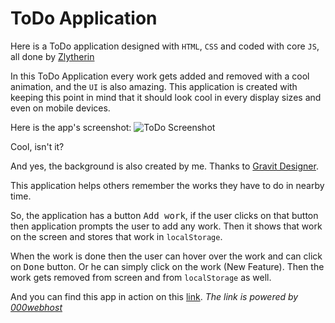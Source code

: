 # ToDo Application
Here is a ToDo application designed with `HTML`, `CSS` and coded with core `JS`, all done by [Zlytherin](https://github.com/Zlytherin)

In this ToDo Application every work gets added and removed with a cool animation, and the `UI` is also amazing.
This application is created with keeping this point in mind that it should look cool in every display sizes and even on mobile devices.

Here is the app's screenshot:
![ToDo Screenshot](https://i.stack.imgur.com/Ay6Dr.png)

Cool, isn't it?

And yes, the background is also created by me. Thanks to [Gravit Designer](https://www.designer.io/).

This application helps others remember the works they have to do in nearby time.

So, the application has a button <kbd>Add work</kbd>, if the user clicks on that button then application prompts the user to add any work. 
Then it shows that work on the screen and stores that work in `localStorage`.

When the work is done then the user can hover over the work and can click on <kbd>Done</kbd> button. 
Or he can simply click on the work (New Feature).
Then the work gets removed from screen and from `localStorage` as well.

And you can find this app in action on this [link](http://harshitseksaria9.000webhostapp.com). *The link is powered by [000webhost](https://www.000webhost.com/)*
